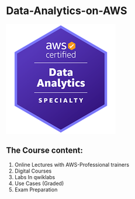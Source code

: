 # Data-Analytics-on-AWS

![image](Image/AWS-Certified-Data-Analytics-Specialty_badge.png)


The Course content:
-------------------
1. Online Lectures with AWS-Professional trainers 
2. Digital Courses 
3. Labs In qwiklabs 
4. Use Cases (Graded)
5. Exam Preparation

